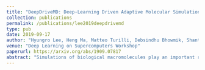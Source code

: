 ```yaml
---
title: "DeepDriveMD: Deep-Learning Driven Adaptive Molecular Simulations for Protein Folding"
collection: publications
permalink: /publications/lee2019deepdrivemd
type: pub
date: 2019-09-17
author: "Hyungro Lee, Heng Ma, Matteo Turilli, Debsindhu Bhowmik, Shantenu Jha, Arvind Ramanathan"
venue: "Deep Learning on Supercomputers Workshop"
paperurl: https://arxiv.org/abs/1909.07817
abstract: "Simulations of biological macromolecules play an important role in understanding the physical basis of a number of complex processes such as protein folding. Even with increasing computational power and evolution of specialized architectures, the ability to simulate protein folding at atomistic scales still remains challenging. This stems from the dual aspects of high dimensionality of protein conformational landscapes, and the inability of atomistic molecular dynamics (MD) simulations to sufficiently sample these landscapes to observe folding events. Machine learning/deep learning (ML/DL) techniques, when combined with atomistic MD simulations offer the opportunity to potentially overcome these limitations by: (1) effectively reducing the dimensionality of MD simulations to automatically build latent representations that correspond to biophysically relevant reaction coordinates (RCs), and (2) driving MD simulations to automatically sample potentially novel conformational states based on these RCs. We examine how coupling DL approaches with MD simulations can fold small proteins effectively on supercomputers. In particular, we study the computational costs and effectiveness of scaling DL-coupled MD workflows by folding two prototypical systems, viz., Fs-peptide and the fast-folding variant of the villin head piece protein. We demonstrate that a DL driven MD workflow is able to effectively learn latent representations and drive adaptive simulations. Compared to traditional MD-based approaches, our approach achieves an effective performance gain in sampling the folded states by at least 2.3x. Our study provides a quantitative basis to understand how DL driven MD simulations, can lead to effective performance gains and reduced times to solution on supercomputing resources."
---
```


